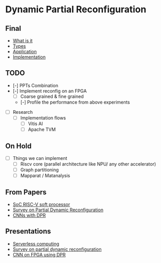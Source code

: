 # Dynamic Partial Reconfiguration
## Final
- [What is it](Intro.md)
- [Types](Types.md)
- [Application](Application.md)
- [Implementation](Implementation.md)

## TODO
- [-] PPTs Combination
- [-] Implement reconfig on an FPGA
  - [ ] Coarse grained & fine grained
  - [-] Profile the performance from above experiments
- [ ] Research
  - [ ] Implementation flows
    - [ ] Vitis AI
    - [ ] Apache TVM

## On Hold
- [ ] Things we can implement
  - [ ] Riscv core (parallel architecture like NPU/ any other accelerator)
  - [ ] Graph partitioning
  - [ ] Mapparat / Matanalysis

## From Papers
- [SoC RISC-V soft processor](Papers/Findings/soc-risc-v-soft-processor.md)
- [Survey on Partial Dynamic Reconfiguration](Papers/Findings/survey-on-partial-dynamic-reconfiguration.md)
- [CNNs with DPR](Papers/Findings/cnns-with-dpr.md)

## Presentations
- [Serverless computing](./Presentations/Serverless-Compute(PTV).pdf)
- [Survey on partial dynamic reconfiguration](./Presentations/Survey_DPR_(SKGP).pdf)
- [CNN on FPGA using DPR](./Presentations/FPGA-SOC-Paper_DPR(AMI).pdf)
